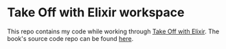 # Take Off with Elixir workspace

This repo contains my code while working through [Take Off with Elixir](https://bigmachine.io/products/take-off-with-elixir/).
The book's source code repo can be found [here](https://github.com/bigmachine-io/taking-off).
